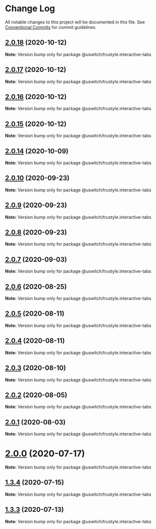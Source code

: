 # Change Log

All notable changes to this project will be documented in this file.
See [Conventional Commits](https://conventionalcommits.org) for commit guidelines.

## [2.0.18](https://github.com/uswitch/trustyle/compare/@uswitch/trustyle.interactive-tabs@2.0.16...@uswitch/trustyle.interactive-tabs@2.0.18) (2020-10-12)

**Note:** Version bump only for package @uswitch/trustyle.interactive-tabs





## [2.0.17](https://github.com/uswitch/trustyle/compare/@uswitch/trustyle.interactive-tabs@2.0.16...@uswitch/trustyle.interactive-tabs@2.0.17) (2020-10-12)

**Note:** Version bump only for package @uswitch/trustyle.interactive-tabs





## [2.0.16](https://github.com/uswitch/trustyle/compare/@uswitch/trustyle.interactive-tabs@2.0.14...@uswitch/trustyle.interactive-tabs@2.0.16) (2020-10-12)

**Note:** Version bump only for package @uswitch/trustyle.interactive-tabs





## [2.0.15](https://github.com/uswitch/trustyle/compare/@uswitch/trustyle.interactive-tabs@2.0.14...@uswitch/trustyle.interactive-tabs@2.0.15) (2020-10-12)

**Note:** Version bump only for package @uswitch/trustyle.interactive-tabs





## [2.0.14](https://github.com/uswitch/trustyle/compare/@uswitch/trustyle.interactive-tabs@2.0.13...@uswitch/trustyle.interactive-tabs@2.0.14) (2020-10-09)

**Note:** Version bump only for package @uswitch/trustyle.interactive-tabs






## [2.0.10](https://github.com/uswitch/trustyle/compare/@uswitch/trustyle.interactive-tabs@2.0.8...@uswitch/trustyle.interactive-tabs@2.0.10) (2020-09-23)

**Note:** Version bump only for package @uswitch/trustyle.interactive-tabs





## [2.0.9](https://github.com/uswitch/trustyle/compare/@uswitch/trustyle.interactive-tabs@2.0.8...@uswitch/trustyle.interactive-tabs@2.0.9) (2020-09-23)

**Note:** Version bump only for package @uswitch/trustyle.interactive-tabs





## [2.0.8](https://github.com/uswitch/trustyle/compare/@uswitch/trustyle.interactive-tabs@2.0.7...@uswitch/trustyle.interactive-tabs@2.0.8) (2020-09-23)

**Note:** Version bump only for package @uswitch/trustyle.interactive-tabs





## [2.0.7](https://github.com/uswitch/trustyle/compare/@uswitch/trustyle.interactive-tabs@2.0.6...@uswitch/trustyle.interactive-tabs@2.0.7) (2020-09-03)

**Note:** Version bump only for package @uswitch/trustyle.interactive-tabs





## [2.0.6](https://github.com/uswitch/trustyle/compare/@uswitch/trustyle.interactive-tabs@2.0.5...@uswitch/trustyle.interactive-tabs@2.0.6) (2020-08-25)

**Note:** Version bump only for package @uswitch/trustyle.interactive-tabs





## [2.0.5](https://github.com/uswitch/trustyle/compare/@uswitch/trustyle.interactive-tabs@2.0.4...@uswitch/trustyle.interactive-tabs@2.0.5) (2020-08-11)

**Note:** Version bump only for package @uswitch/trustyle.interactive-tabs





## [2.0.4](https://github.com/uswitch/trustyle/compare/@uswitch/trustyle.interactive-tabs@2.0.3...@uswitch/trustyle.interactive-tabs@2.0.4) (2020-08-11)

**Note:** Version bump only for package @uswitch/trustyle.interactive-tabs





## [2.0.3](https://github.com/uswitch/trustyle/compare/@uswitch/trustyle.interactive-tabs@2.0.0...@uswitch/trustyle.interactive-tabs@2.0.3) (2020-08-10)

**Note:** Version bump only for package @uswitch/trustyle.interactive-tabs





## [2.0.2](https://github.com/uswitch/trustyle/compare/@uswitch/trustyle.interactive-tabs@2.0.0...@uswitch/trustyle.interactive-tabs@2.0.2) (2020-08-05)

**Note:** Version bump only for package @uswitch/trustyle.interactive-tabs





## [2.0.1](https://github.com/uswitch/trustyle/compare/@uswitch/trustyle.interactive-tabs@2.0.0...@uswitch/trustyle.interactive-tabs@2.0.1) (2020-08-03)

**Note:** Version bump only for package @uswitch/trustyle.interactive-tabs





# [2.0.0](https://github.com/uswitch/trustyle/compare/@uswitch/trustyle.interactive-tabs@1.3.4...@uswitch/trustyle.interactive-tabs@2.0.0) (2020-07-17)

**Note:** Version bump only for package @uswitch/trustyle.interactive-tabs





## [1.3.4](https://github.com/uswitch/trustyle/compare/@uswitch/trustyle.interactive-tabs@1.3.3...@uswitch/trustyle.interactive-tabs@1.3.4) (2020-07-15)

**Note:** Version bump only for package @uswitch/trustyle.interactive-tabs





## [1.3.3](https://github.com/uswitch/trustyle/compare/@uswitch/trustyle.interactive-tabs@1.3.2...@uswitch/trustyle.interactive-tabs@1.3.3) (2020-07-13)

**Note:** Version bump only for package @uswitch/trustyle.interactive-tabs
